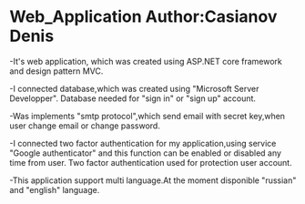 # Web_Application Author:Casianov Denis
-It's web application, which was created using ASP.NET core
framework and design pattern MVC.

-I connected database,which was created using "Microsoft Server
Developper". Database needed for "sign in" or "sign up" account.

-Was implements "smtp protocol",which send email with secret
key,when user change email or change password.

-I connected two factor authentication for my application,using
service "Google authenticator" and this function can be enabled or disabled any time from user. 
Two factor authentication used for protection
user account.

-This application support multi language.At the moment disponible "russian" and "english" language.
